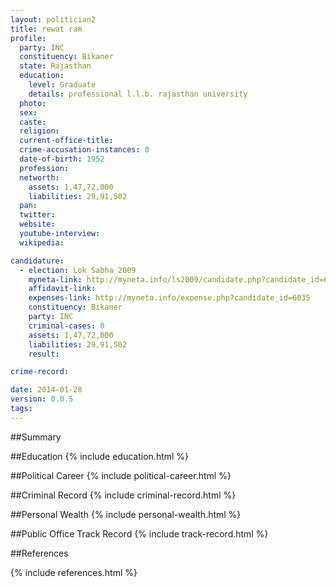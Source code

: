 ```yaml
---
layout: politician2
title: rewat ram
profile: 
  party: INC
  constituency: Bikaner
  state: Rajasthan
  education: 
    level: Graduate
    details: professional l.l.b. rajasthan university
  photo: 
  sex: 
  caste: 
  religion: 
  current-office-title: 
  crime-accusation-instances: 0
  date-of-birth: 1952
  profession: 
  networth: 
    assets: 1,47,72,000
    liabilities: 29,91,502
  pan: 
  twitter: 
  website: 
  youtube-interview: 
  wikipedia: 

candidature: 
  - election: Lok Sabha 2009
    myneta-link: http://myneta.info/ls2009/candidate.php?candidate_id=6035
    affidavit-link: 
    expenses-link: http://myneta.info/expense.php?candidate_id=6035
    constituency: Bikaner 
    party: INC
    criminal-cases: 0
    assets: 1,47,72,000
    liabilities: 29,91,502
    result:  

crime-record: 

date: 2014-01-28
version: 0.0.5
tags: 
---
```

##Summary


##Education
{% include education.html %}


##Political Career
{% include political-career.html %}


##Criminal Record
{% include criminal-record.html %}


##Personal Wealth
{% include personal-wealth.html %}


##Public Office Track Record
{% include track-record.html %}


##References


{% include references.html %}